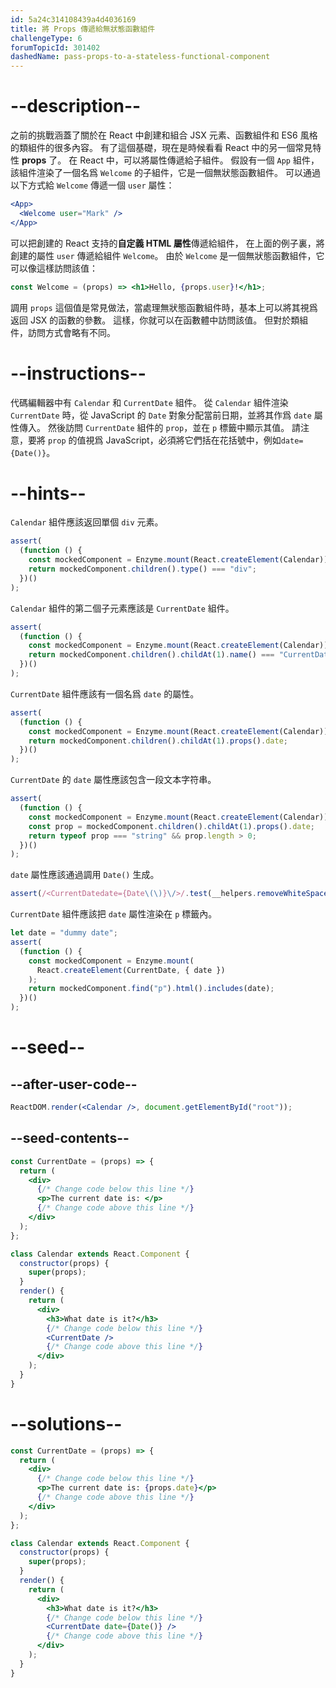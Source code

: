 ```yaml
---
id: 5a24c314108439a4d4036169
title: 將 Props 傳遞給無狀態函數組件
challengeType: 6
forumTopicId: 301402
dashedName: pass-props-to-a-stateless-functional-component
---
```


# --description--

之前的挑戰涵蓋了關於在 React 中創建和組合 JSX 元素、函數組件和 ES6 風格的類組件的很多內容。 有了這個基礎，現在是時候看看 React 中的另一個常見特性 **props** 了。 在 React 中，可以將屬性傳遞給子組件。 假設有一個 `App` 組件，該組件渲染了一個名爲 `Welcome` 的子組件，它是一個無狀態函數組件。 可以通過以下方式給 `Welcome` 傳遞一個 `user` 屬性：

```jsx
<App>
  <Welcome user="Mark" />
</App>
```

可以把創建的 React 支持的**自定義 HTML 屬性**傳遞給組件， 在上面的例子裏，將創建的屬性 `user` 傳遞給組件 `Welcome`。 由於 `Welcome` 是一個無狀態函數組件，它可以像這樣訪問該值：

```jsx
const Welcome = (props) => <h1>Hello, {props.user}!</h1>;
```

調用 `props` 這個值是常見做法，當處理無狀態函數組件時，基本上可以將其視爲返回 JSX 的函數的參數。 這樣，你就可以在函數體中訪問該值。 但對於類組件，訪問方式會略有不同。

# --instructions--

代碼編輯器中有 `Calendar` 和 `CurrentDate` 組件。 從 `Calendar` 組件渲染 `CurrentDate` 時，從 JavaScript 的 `Date` 對象分配當前日期，並將其作爲 `date` 屬性傳入。 然後訪問 `CurrentDate` 組件的 `prop`，並在 `p` 標籤中顯示其值。 請注意，要將 `prop` 的值視爲 JavaScript，必須將它們括在花括號中，例如`date={Date()}`。

# --hints--

`Calendar` 組件應該返回單個 `div` 元素。

```js
assert(
  (function () {
    const mockedComponent = Enzyme.mount(React.createElement(Calendar));
    return mockedComponent.children().type() === "div";
  })()
);
```

`Calendar` 組件的第二個子元素應該是 `CurrentDate` 組件。

```js
assert(
  (function () {
    const mockedComponent = Enzyme.mount(React.createElement(Calendar));
    return mockedComponent.children().childAt(1).name() === "CurrentDate";
  })()
);
```

`CurrentDate` 組件應該有一個名爲 `date` 的屬性。

```js
assert(
  (function () {
    const mockedComponent = Enzyme.mount(React.createElement(Calendar));
    return mockedComponent.children().childAt(1).props().date;
  })()
);
```

`CurrentDate` 的 `date` 屬性應該包含一段文本字符串。

```js
assert(
  (function () {
    const mockedComponent = Enzyme.mount(React.createElement(Calendar));
    const prop = mockedComponent.children().childAt(1).props().date;
    return typeof prop === "string" && prop.length > 0;
  })()
);
```

`date` 屬性應該通過調用 `Date()` 生成。

```js
assert(/<CurrentDatedate={Date\(\)}\/>/.test(__helpers.removeWhiteSpace(code)));
```

`CurrentDate` 組件應該把 `date` 屬性渲染在 `p` 標籤內。

```js
let date = "dummy date";
assert(
  (function () {
    const mockedComponent = Enzyme.mount(
      React.createElement(CurrentDate, { date })
    );
    return mockedComponent.find("p").html().includes(date);
  })()
);
```

# --seed--

## --after-user-code--

```jsx
ReactDOM.render(<Calendar />, document.getElementById("root"));
```

## --seed-contents--

```jsx
const CurrentDate = (props) => {
  return (
    <div>
      {/* Change code below this line */}
      <p>The current date is: </p>
      {/* Change code above this line */}
    </div>
  );
};

class Calendar extends React.Component {
  constructor(props) {
    super(props);
  }
  render() {
    return (
      <div>
        <h3>What date is it?</h3>
        {/* Change code below this line */}
        <CurrentDate />
        {/* Change code above this line */}
      </div>
    );
  }
}
```

# --solutions--

```jsx
const CurrentDate = (props) => {
  return (
    <div>
      {/* Change code below this line */}
      <p>The current date is: {props.date}</p>
      {/* Change code above this line */}
    </div>
  );
};

class Calendar extends React.Component {
  constructor(props) {
    super(props);
  }
  render() {
    return (
      <div>
        <h3>What date is it?</h3>
        {/* Change code below this line */}
        <CurrentDate date={Date()} />
        {/* Change code above this line */}
      </div>
    );
  }
}
```
